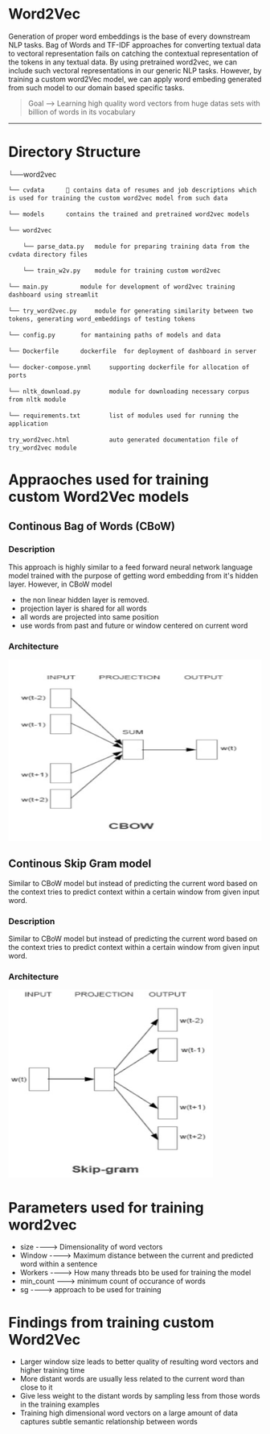 # Word2Vec

Generation of proper word embeddings is the base of every downstream NLP tasks. Bag of Words and TF-IDF approaches for converting textual data to vectoral representation fails on catching the contextual representation of the tokens in any textual data. By using pretrained word2vec, we can include such vectoral representations in our generic NLP tasks. However, by training a custom word2Vec model, we can apply word embeding generated from such model to our domain based specific tasks.

> Goal --> Learning high quality word vectors from huge datas sets with billion of words in its vocabulary

---

# Directory Structure

└──word2vec

    └── cvdata      📄 contains data of resumes and job descriptions which is used for training the custom word2vec model from such data

    └── models      contains the trained and pretrained word2vec models

    └── word2vec

        └── parse_data.py   module for preparing training data from the cvdata directory files

        └── train_w2v.py    module for training custom word2vec

    └── main.py         module for development of word2vec training dashboard using streamlit

    └── try_word2vec.py     module for generating similarity between two tokens, generating word_embeddings of testing tokens

    └── config.py       for mantaining paths of models and data

    └── Dockerfile      dockerfile  for deployment of dashboard in server

    └── docker-compose.ynml     supporting dockerfile for allocation of ports

    └── nltk_download.py        module for downloading necessary corpus from nltk module

    └── requirements.txt        list of modules used for running the application

    try_word2vec.html           auto generated documentation file of try_word2vec module

# Appraoches used for training custom Word2Vec models

## Continous Bag of Words (CBoW)

### Description

This approach is highly similar to a feed forward neural network language model trained with the purpose of getting word embedding from it's hidden layer. However, in CBoW model

- the non linear hidden layer is removed.
- projection layer is shared for all words
- all words are projected into same position
- use words from past and future or window centered on current word

### Architecture

![Architecture CBoW](cbow.png)

## Continous Skip Gram model

Similar to CBoW model but instead of predicting the current word based on the context tries to predict context within a certain window from given input word.

### Description

Similar to CBoW model but instead of predicting the current word based on the context tries to predict context within a certain window from given input word.

### Architecture

![Architecture csgm](csgm.png)

# Parameters used for training word2vec

- size ----> Dimensionality of word vectors
- Window ----> Maximum distance between the current and predicted word within a sentence
- Workers ----> How many threads bto be used for training the model
- min_count ---> minimum count of occurance of words
- sg ----> approach to be used for training

# Findings from training custom Word2Vec

- Larger window size leads to better quality of resulting word vectors and higher training time
- More distant words are usually less related to the current word than close to it
- Give less weight to the distant words by sampling less from those words in the training examples
- Training high dimensional word vectors on a large amount of data captures subtle semantic relationship between words
